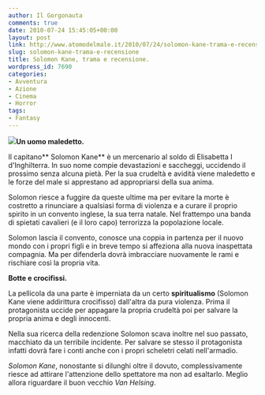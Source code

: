 ```yaml
---
author: Il Gorgonauta
comments: true
date: 2010-07-24 15:45:05+00:00
layout: post
link: http://www.atomodelmale.it/2010/07/24/solomon-kane-trama-e-recensione/
slug: solomon-kane-trama-e-recensione
title: Solomon Kane, trama e recensione.
wordpress_id: 7690
categories:
- Avventura
- Azione
- Cinema
- Horror
tags:
- Fantasy
---
```


**[![](http://www.atomodelmale.it/wp-content/uploads/2010/07/solomone-kane-225x300.jpg)](http://www.atomodelmale.it/wp-content/uploads/2010/07/solomone-kane.jpg)Un uomo maledetto.**

Il capitano** Solomon Kane** è un mercenario al soldo di Elisabetta I d'Inghilterra. In suo nome compie devastazioni e saccheggi, uccidendo il prossimo senza alcuna pietà. Per la sua crudeltà e avidità viene maledetto e le forze del male si apprestano ad appropriarsi della sua anima.

Solomon riesce a fuggire da queste ultime ma per evitare la morte è costretto a rinunciare a qualsiasi forma di violenza e a curare il proprio spirito in un convento inglese, la sua terra natale. Nel frattempo una banda di spietati cavalieri (e il loro capo) terrorizza la popolazione locale.

Solomon lascia il convento, conosce una coppia in partenza per il nuovo mondo con i propri figli e in breve tempo si affeziona alla nuova inaspettata compagnia. Ma per difenderla dovrà imbracciare nuovamente le rami e rischiare così la propria vita.<!-- more -->



**Botte e crocifissi.**

La pellicola da una parte è imperniata da un certo **spiritualismo** (Solomon Kane viene addirittura crocifisso) dall'altra da pura violenza. Prima il protagonista uccide per appagare la propria crudeltà poi per salvare la propria anima e degli innocenti.

Nella sua ricerca della redenzione Solomon scava inoltre nel suo passato, macchiato da un terribile incidente. Per salvare se stesso il protagonista infatti dovrà fare i conti anche con i propri scheletri celati nell'armadio.

_Solomon Kane_, nonostante si dilunghi oltre il dovuto, complessivamente riesce ad attirare l'attenzione dello spettatore ma non ad esaltarlo. Meglio allora riguardare il buon vecchio _Van Helsing_.
